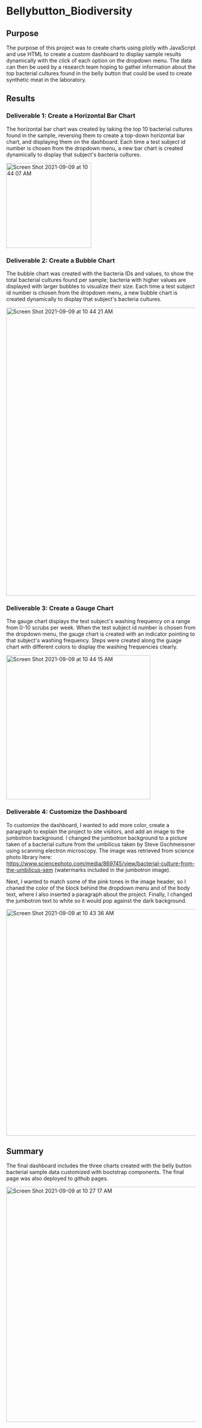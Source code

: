 # Bellybutton_Biodiversity

## Purpose
The purpose of this project was to create charts using plotly with JavaScript and use HTML to create a custom dashboard to display sample results dynamically with the click of each option on the dropdown menu. The data can then be used by a research team hoping to gather information about the top bacterial cultures found in the belly button that could be used to create synthetic meat in the laboratory. 

## Results
### Deliverable 1: Create a Horizontal Bar Chart
The horizontal bar chart was created by taking the top 10 bacterial cultures found in the sample, reversing them to create a top-down horizontal bar chart, and displaying them on the dashboard. Each time a test subject id number is chosen from the dropdown menu, a new bar chart is created dynamically to display that subject's bacteria cultures. 

<img width="226" alt="Screen Shot 2021-09-09 at 10 44 07 AM" src="https://user-images.githubusercontent.com/85946042/132718553-02206689-bb16-42a7-8ff0-f13caa128a59.png">

### Deliverable 2: Create a Bubble Chart
The bubble chart was created with the bacteria IDs and values, to show the total bacterial cultures found per sample; bacteria with higher values are displayed with larger bubbles to visualize their size. Each time a test subject id number is chosen from the dropdown menu, a new bubble chart is created dynamically to display that subject's bacteria cultures. 

<img width="766" alt="Screen Shot 2021-09-09 at 10 44 21 AM" src="https://user-images.githubusercontent.com/85946042/132718575-c38b7356-895d-441e-bf0c-0c1060b0e944.png">

### Deliverable 3: Create a Gauge Chart
The gauge chart displays the test subject's washing frequency on a range from 0-10 scrubs per week. When the test subject id number is chosen from the dropdown menu, the gauge chart is created with an indicator pointing to that subject's washing frequency. Steps were created along the guage chart with different colors to display the washing frequencies clearly. 

<img width="383" alt="Screen Shot 2021-09-09 at 10 44 15 AM" src="https://user-images.githubusercontent.com/85946042/132718599-837a0562-6fd5-4abc-974b-4431d7ca571b.png">

### Deliverable 4: Customize the Dashboard
To customize the dashboard, I wanted to add more color, create a paragraph to explain the project to site visitors, and add an image to the jumbotron background. I changed the jumbotron background to a picture taken of a bacterial culture from the umbilicus taken by Steve Gschmeissner using scanning electron microscopy. The image was retrieved from science photo library here: https://www.sciencephoto.com/media/869745/view/bacterial-culture-from-the-umbilicus-sem (watermarks included in the jumbotron image).

Next, I wanted to match some of the pink tones in the image header, so I chaned the color of the block behind the dropdown menu and of the body text, where I also inserted a paragraph about the project. Finally, I changed the jumbotron text to white so it would pop against the dark background. 

<img width="602" alt="Screen Shot 2021-09-09 at 10 43 36 AM" src="https://user-images.githubusercontent.com/85946042/132718401-141ac81d-8d04-4e43-b292-3395b22f16f0.png">


## Summary
The final dashboard includes the three charts created with the belly button bacterial sample data customized with bootstrap components. The final page was also deployed to github pages.

<img width="625" alt="Screen Shot 2021-09-09 at 10 27 17 AM" src="https://user-images.githubusercontent.com/85946042/132718699-92321ced-b937-4825-ba64-2bc116626903.png">


